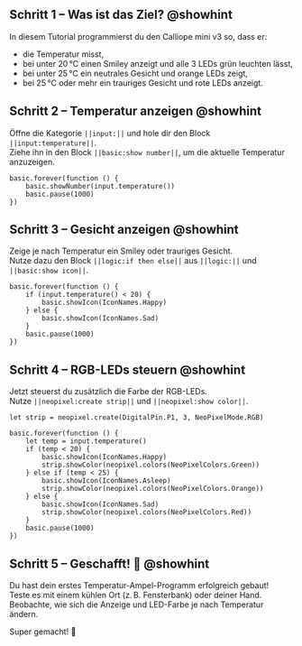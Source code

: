 ## Schritt 1 – Was ist das Ziel? @showhint
In diesem Tutorial programmierst du den Calliope mini v3 so, dass er:
- die Temperatur misst,
- bei unter 20 °C einen Smiley anzeigt und alle 3 LEDs grün leuchten lässt,
- bei unter 25 °C ein neutrales Gesicht und orange LEDs zeigt,
- bei 25 °C oder mehr ein trauriges Gesicht und rote LEDs anzeigt.

## Schritt 2 – Temperatur anzeigen @showhint
Öffne die Kategorie ``||input:||`` und hole dir den Block ``||input:temperature||``.  
Ziehe ihn in den Block ``||basic:show number||``, um die aktuelle Temperatur anzuzeigen.

```blocks
basic.forever(function () {
    basic.showNumber(input.temperature())
    basic.pause(1000)
})
```

## Schritt 3 – Gesicht anzeigen @showhint
Zeige je nach Temperatur ein Smiley oder trauriges Gesicht.  
Nutze dazu den Block ``||logic:if then else||`` aus ``||logic:||`` und ``||basic:show icon||``.

```blocks
basic.forever(function () {
    if (input.temperature() < 20) {
        basic.showIcon(IconNames.Happy)
    } else {
        basic.showIcon(IconNames.Sad)
    }
    basic.pause(1000)
})
```

## Schritt 4 – RGB-LEDs steuern @showhint
Jetzt steuerst du zusätzlich die Farbe der RGB-LEDs.  
Nutze ``||neopixel:create strip||`` und ``||neopixel:show color||``.

```blocks
let strip = neopixel.create(DigitalPin.P1, 3, NeoPixelMode.RGB)

basic.forever(function () {
    let temp = input.temperature()
    if (temp < 20) {
        basic.showIcon(IconNames.Happy)
        strip.showColor(neopixel.colors(NeoPixelColors.Green))
    } else if (temp < 25) {
        basic.showIcon(IconNames.Asleep)
        strip.showColor(neopixel.colors(NeoPixelColors.Orange))
    } else {
        basic.showIcon(IconNames.Sad)
        strip.showColor(neopixel.colors(NeoPixelColors.Red))
    }
    basic.pause(1000)
})
```

## Schritt 5 – Geschafft! 🎉 @showhint
Du hast dein erstes Temperatur-Ampel-Programm erfolgreich gebaut!  
Teste es mit einem kühlen Ort (z. B. Fensterbank) oder deiner Hand.  
Beobachte, wie sich die Anzeige und LED-Farbe je nach Temperatur ändern.

Super gemacht! 🚀
